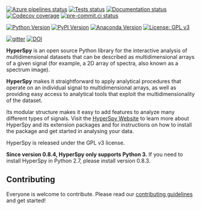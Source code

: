 [![Azure pipelines status](https://dev.azure.com/franciscode-la-pena-manchon/hyperspy/_apis/build/status/hyperspy.hyperspy?branchName=RELEASE_next_minor)](https://dev.azure.com/franciscode-la-pena-manchon/hyperspy/_build?definitionId=1&_a=summary&view=branches)
[![Tests status](https://github.com/hyperspy/hyperspy/actions/workflows/tests.yml/badge.svg)](https://github.com/hyperspy/hyperspy/actions/workflows/tests.yml)
[![Documentation status](https://readthedocs.org/projects/hyperspy/badge/?version=latest)](https://hyperspy.org/hyperspy-doc/current)
[![Codecov coverage](https://codecov.io/gh/hyperspy/hyperspy/graph/badge.svg?token=X7T3LE121Q)](https://codecov.io/gh/hyperspy/hyperspy)
[![pre-commit.ci status](https://results.pre-commit.ci/badge/github/hyperspy/hyperspy/RELEASE_next_minor.svg)](https://results.pre-commit.ci/latest/github/hyperspy/hyperspy/RELEASE_next_minor)


[![Python Version](https://img.shields.io/pypi/pyversions/hyperspy.svg?style=flat)](https://pypi.python.org/pypi/hyperspy)
[![PyPI Version](http://img.shields.io/pypi/v/hyperspy.svg?style=flat)](https://pypi.python.org/pypi/hyperspy)
[![Anaconda Version](https://anaconda.org/conda-forge/hyperspy/badges/version.svg)](https://anaconda.org/conda-forge/hyperspy)
[![License: GPL v3](https://img.shields.io/badge/License-GPLv3-blue.svg)](https://www.gnu.org/licenses/gpl-3.0)

[![gitter](https://badges.gitter.im/Join%20Chat.svg)](https://gitter.im/hyperspy/hyperspy?utm_source=badge&utm_medium=badge&utm_campaign=pr-badge&utm_content=badge)
[![DOI](https://zenodo.org/badge/2233998.svg)](https://zenodo.org/badge/latestdoi/2233998)


**HyperSpy** is an open source Python library for the interactive analysis of
multidimensional datasets that can be described as multidimensional arrays
of a given signal (for example, a 2D array of spectra, also known as a
spectrum image).

**HyperSpy** makes it straightforward to apply analytical procedures that
operate on an individual signal to multidimensional arrays, as well as
providing easy access to analytical tools that exploit the multidimensionality
of the dataset.

Its modular structure makes it easy to add features to analyze many different
types of signals. Visit the [HyperSpy Website](https://hyperspy.org) to learn more about HyperSpy and
its extension packages and for instructions on how to install the package and get
started in analysing your data.

HyperSpy is released under the GPL v3 license.

**Since version 0.8.4, HyperSpy only supports Python 3.** If you need to install
HyperSpy in Python 2.7, please install version 0.8.3.

Contributing
------------

Everyone is welcome to contribute. Please read our [contributing 
guidelines](https://github.com/hyperspy/hyperspy/blob/RELEASE_next_minor/.github/CONTRIBUTING.md) 
and get started!



